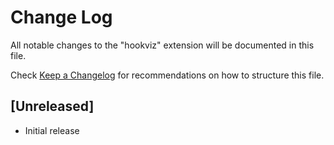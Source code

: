 # Change Log

All notable changes to the "hookviz" extension will be documented in this file.

Check [Keep a Changelog](http://keepachangelog.com/) for recommendations on how to structure this file.

## [Unreleased]

- Initial release